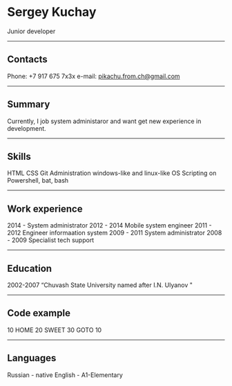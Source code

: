 # Sergey Kuchay
Junior developer

***
## Contacts
Phone: +7 917 675 7x3x
e-mail: pikachu.from.ch@gmail.com

***
## Summary
Currently, I job system administaror and want get new experience in development.

***
## Skills
HTML
CSS
Git
Administration windows-like and linux-like OS
Scripting on Powershell, bat, bash

***
## Work experience
2014 -      System administrator
2012 - 2014 Mobile system engineer
2011 - 2012 Engineer informaation system
2009 - 2011 System administrator
2008 - 2009 Specialist tech support

***
## Education
2002-2007 “Chuvash State University named after I.N. Ulyanov "

***
## Code example
10 HOME
20 SWEET
30 GOTO 10

***
## Languages
Russian - native
English - A1-Elementary
